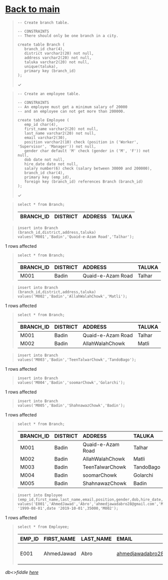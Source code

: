 # [Back to main](https://github.com/glaghari/database-assignement-2019)
<!-- -->
>     -- Create branch table.
>     
>     -- CONSTRAINTS
>     -- There should only be one branch in a city.
>     
>     create table Branch (
>        branch_id char(4),
>        district varchar2(20) not null,
>        address varchar2(20) not null,
>        taluka varchar2(20) not null,
>        unique(taluka),
>        primary key (branch_id)
>     );
> 
> ✓

<!-- -->
>     -- Create an employee table.
>     
>     -- CONSTRAINTS
>     -- An employee must get a minimum salary of 20000
>     -- and an employee can not get more than 200000.
>     
>     create table Employee (
>        emp_id char(4),
>        first_name varchar2(20) not null,
>        last_name varchar2(20) not null,
>        email varchar2(30),
>        position varchar2(10) check (position in ('Worker', 'Supervisor', 'Manager')) not null,
>        gender char default 'M' check (gender in ('M', 'F')) not null,
>        dob date not null,
>        hire_date date not null,
>        salary number(6) check (salary between 30000 and 200000),
>        branch_id char(4),
>        primary key (emp_id),
>        foreign key (branch_id) references Branch (branch_id)
>     );
> 
> ✓

<!-- -->
>     select * from Branch;
> 
> | BRANCH_ID | DISTRICT | ADDRESS | TALUKA |
> | :-------- | :------- | :------ | :----- |

<!-- -->
>     insert into Branch
>     (branch_id,district,address,taluka)
>     values('M001','Badin','Quaid-e-Azam Road','Talhar');
> 
1 rows affected

<!-- -->
>     select * from Branch;
> 
> | BRANCH_ID | DISTRICT | ADDRESS           | TALUKA |
> | :-------- | :------- | :---------------- | :----- |
> | M001      | Badin    | Quaid-e-Azam Road | Talhar |

<!-- -->
>     insert into Branch
>     (branch_id,district,address,taluka)
>     values('M002','Badin','AllahWalahChowk','Matli');
> 
1 rows affected

<!-- -->
>     select * from Branch;
> 
> | BRANCH_ID | DISTRICT | ADDRESS           | TALUKA |
> | :-------- | :------- | :---------------- | :----- |
> | M001      | Badin    | Quaid-e-Azam Road | Talhar |
> | M002      | Badin    | AllahWalahChowk   | Matli  |

<!-- -->
>     insert into Branch
>     values('M003','Badin','TeenTalwarChowk','TandoBago');

> 
1 rows affected

<!-- -->
>     insert into Branch
>     values('M004','Badin','soomarChowk','Golarchi');

> 
1 rows affected

<!-- -->
>     insert into Branch
>     values('M005','Badin','ShahnawazChowk','Badin');

> 
1 rows affected

<!-- -->
>     select * from Branch;
> 
> | BRANCH_ID | DISTRICT | ADDRESS           | TALUKA    |
> | :-------- | :------- | :---------------- | :-------- |
> | M001      | Badin    | Quaid-e-Azam Road | Talhar    |
> | M002      | Badin    | AllahWalahChowk   | Matli     |
> | M003      | Badin    | TeenTalwarChowk   | TandoBago |
> | M004      | Badin    | soomarChowk       | Golarchi  |
> | M005      | Badin    | ShahnawazChowk    | Badin     |

<!-- -->
>     insert into Employee
>     (emp_id,first_name,last_name,email,position,gender,dob,hire_date,salary,branch_id)
>     values('E001','AhmedJawad','Abro','ahmedjawadabro28@gmail.com','Manager','M',date '1999-08-01',date '2019-10-01',35000,'M002');
> 
1 rows affected

<!-- -->
>     select * from Employee;
> 
> | EMP_ID | FIRST_NAME | LAST_NAME | EMAIL                      | POSITION | GENDER | DOB       | HIRE_DATE | SALARY | BRANCH_ID |
> | :----- | :--------- | :-------- | :------------------------- | :------- | :----- | :-------- | :-------- | -----: | :-------- |
> | E001   | AhmedJawad | Abro      | ahmedjawadabro28@gmail.com | Manager  | M      | 01-AUG-99 | 01-OCT-19 |  35000 | M002      |

*db<>fiddle [here](https://dbfiddle.uk/?rdbms=oracle_11.2&fiddle=a0a4a624dd9d82c391bccf599d8ab75c)*

